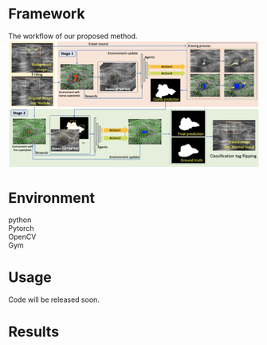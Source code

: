 # Framework

The workflow of our proposed method. 
![image](https://github.com/goloooo777/flip-learning/blob/main/images/framework.png)

# Environment

python  
Pytorch  
OpenCV  
Gym  

# Usage

Code will be released soon.

# Results
